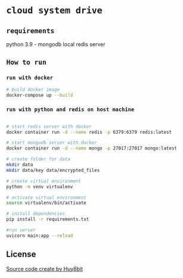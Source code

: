 # `cloud system drive`


## `requirements`
python 3.9 - mongodb local
redis server

## `How to run`

### `run with docker`

```bash
# build docker image 
docker-compose up --build
```

### `run with python and redis on host machine`

```bash

# start redis server with docker
docker container run -d --name redis -p 6379:6379 redis:latest

# start mongodb server with docker
docker container run -d --name mongo -p 27017:27017 mongo:latest

# create folder for data
mkdir data
mkdir data/key data/encrypted_files

# create virtual environment
python -m venv virtualenv

# activate virtual environment
source virtualenv/bin/activate

# install dependencies
pip install -r requirements.txt

#run server
uvicorn main:app --reload

```




## License
[Source code create by Huy8bit](https://github.com/Huy-8bit/Cloud-Backup-System)